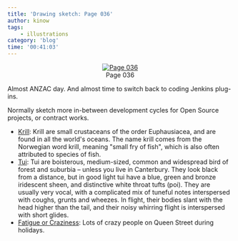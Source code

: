 ```yaml
---
title: 'Drawing sketch: Page 036'
author: kinow
tags:
    - illustrations
category: 'blog'
time: '00:41:03'
---
```


<div class='row'>
<div class="ui container" style='text-align: center;'>
<figure>
<a href="{{assets['sketch-book-036']}}" rel="prettyPhoto" class="thumbnail" title="Page 036">
<img class="ui fluid image" src="{{assets['sketch-book-036']}}" alt="Page 036" />
</a>
<figcaption>Page 036</figcaption>
</figure>
</div>
</div>

Almost ANZAC day. And almost time to switch back to coding Jenkins plug-ins.

Normally sketch more in-between development cycles for Open Source projects, or
contract works.

* [Krill](http://animals.nationalgeographic.com/animals/invertebrates/krill/): Krill are small crustaceans of the order Euphausiacea, and are found in all the world's oceans. The name krill comes from the Norwegian word krill, meaning "small fry of fish", which is also often attributed to species of fish.
* [Tui](http://nzbirdsonline.org.nz/species/tui): Tui are boisterous, medium-sized, common and widespread bird of forest and suburbia – unless you live in Canterbury. They look black from a distance, but in good light tui have a blue, green and bronze iridescent sheen, and distinctive white throat tufts (poi). They are usually very vocal, with a complicated mix of tuneful notes interspersed with coughs, grunts and wheezes. In flight, their bodies slant with the head higher than the tail, and their noisy whirring flight is interspersed with short glides.
* [Fatigue or Craziness](http://www.goodreads.com/quotes/209171-at-bottom-you-see-we-are-not-homo-sapiens-as): Lots of crazy people on Queen Street during holidays.
